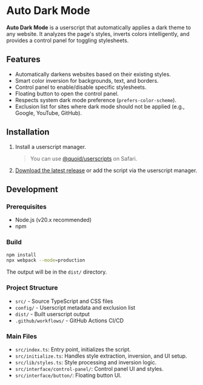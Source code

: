 # Auto Dark Mode

**Auto Dark Mode** is a userscript that automatically applies a dark theme to any website. It analyzes the page's styles, inverts colors intelligently, and provides a control panel for toggling stylesheets.

## Features

- Automatically darkens websites based on their existing styles.
- Smart color inversion for backgrounds, text, and borders.
- Control panel to enable/disable specific stylesheets.
- Floating button to open the control panel.
- Respects system dark mode preference (`prefers-color-scheme`).
- Exclusion list for sites where dark mode should not be applied (e.g., Google, YouTube, GitHub).

## Installation

1. Install a userscript manager.
    > You can use [@quoid/userscripts](https://github.com/quoid/userscripts) on Safari.
2. [Download the latest release](https://erichsia7.github.io/auto-dark-mode/auto-dark-mode.user.js) or add the script via the userscript manager.

## Development

### Prerequisites

- Node.js (v20.x recommended)
- npm

### Build

```sh
npm install
npx webpack --mode=production
```

The output will be in the `dist/` directory.

### Project Structure

- `src/` - Source TypeScript and CSS files
- `config/` - Userscript metadata and exclusion list
- `dist/` - Built userscript output
- `.github/workflows/` - GitHub Actions CI/CD

### Main Files

- `src/index.ts`: Entry point, initializes the script.
- `src/initialize.ts`: Handles style extraction, inversion, and UI setup.
- `src/lib/styles.ts`: Style processing and inversion logic.
- `src/interface/control-panel/`: Control panel UI and styles.
- `src/interface/button/`: Floating button UI.
